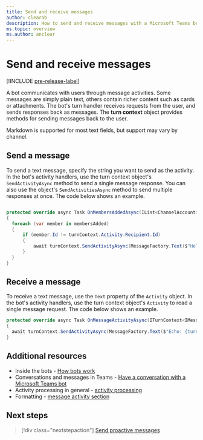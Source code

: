 ```yaml
---
title: Send and receive messages
author: clearab
description: How to send and receive messages with a Microsoft Teams bot
ms.topic: overview
ms.author: anclear
---
```

# Send and receive messages

[!INCLUDE [pre-release-label](~/includes/v4-to-v3-pointer-bots.md)]

A bot communicates with users through message activities. Some messages are simply plain text, others contain richer content such as cards or attachments. The bot's turn handler receives requests from the user, and sends responses back as messages. The **turn context** object provides methods for sending messages back to the user.

Markdown is supported for most text fields, but support may vary by channel.

## Send a message

To send a text message, specify the string you want to send as the activity.
In the bot's activity handlers, use the turn context object's `SendActivityAsync` method to send a single message response. 
You can also use the object's `SendActivitiesAsync` method to send multiple responses at once. The code below shows an example.  

```cs

protected override async Task OnMembersAddedAsync(IList<ChannelAccount> membersAdded, ITurnContext<IConversationUpdateActivity> turnContext, CancellationToken cancellationToken)
{
  foreach (var member in membersAdded)
  {
      if (member.Id != turnContext.Activity.Recipient.Id)
      {
          await turnContext.SendActivityAsync(MessageFactory.Text($"Hello and welcome!"), cancellationToken);
      }
  }
}

```

## Receive a message

To receive a text message, use the `Text` property of the `Activity` object.
In the bot's activity handlers, use the turn context object's `Activity` to read a single message request. 
The code below shows an example.

```cs
protected override async Task OnMessageActivityAsync(ITurnContext<IMessageActivity> turnContext, CancellationToken cancellationToken)
{
  await turnContext.SendActivityAsync(MessageFactory.Text($"Echo: {turnContext.Activity.Text}"), cancellationToken);
}
```

## Additional resources

- Inside the bots - [How bots work](https://docs.microsoft.com/azure/bot-service/bot-builder-basics?view=azure-bot-service-4.0&tabs=csharp)
- Conversations and messages in Teams - [Have a conversation with a Microsoft Teams bot](../../../_old/concepts/bots/bot-conversations/bots-conversations.md)
- Activity processing in general - [activity processing](https://docs.microsoft.com/azure/bot-service/bot-builder-basics?view=azure-bot-service-4.0&tabs=csharp#the-activity-processing-stack)
- Formatting - [message activity section](https://aka.ms/botSpecs-activitySchema#message-activity)

## Next steps

> [!div class="nextstepaction"]
> [Send proactive messages](send-proactive-messages.md)

<!-- 
## Writing notes

Might need to be renamed to map to 1:1 conversations

 * **Purpose** The simple article
 * **Existing teams doc reference** 
   * Some of: [https://docs.microsoft.com/en-us/microsoftteams/platform/concepts/bots/bot-conversations/bots-conversations](https://docs.microsoft.com/en-us/microsoftteams/platform/concepts/bots/bot-conversations/bots-conversations)
 * **Existing Bot framework doc reference** 
   * [https://docs.microsoft.com/en-us/azure/bot-service/bot-builder-howto-send-messages?view=azure-bot-service-4.0&tabs=csharp](https://docs.microsoft.com/en-us/azure/bot-service/bot-builder-howto-send-messages?view=azure-bot-service-4.0&tabs=csharp)
 * **Code Snippets** 
   * none, or all really
  -->

